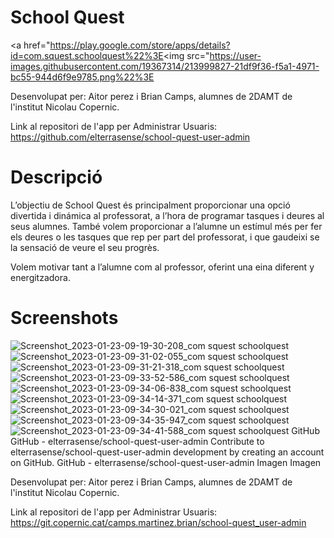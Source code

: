 # School Quest
<a href="https://play.google.com/store/apps/details?id=com.squest.schoolquest%22%3E<img src="https://user-images.githubusercontent.com/19367314/213999827-21df9f36-f5a1-4971-bc55-944d6f9e9785.png%22%3E</a>

Desenvolupat per: Aitor perez i Brian Camps, alumnes de 2DAMT de l'institut Nicolau Copernic.

Link al repositori de l'app per Administrar Usuaris: https://github.com/elterrasense/school-quest-user-admin

# Descripció
L’objectiu de School Quest és principalment proporcionar una opció divertida i dinámica al professorat, a l’hora de programar tasques i deures al seus alumnes. També volem proporcionar a l’alumne un estímul més per fer els deures o les tasques que rep per part del professorat, i que gaudeixi se la sensació de veure el seu progrès. 

Volem motivar tant a l’alumne com al professor, oferint una eina diferent y energitzadora.

# Screenshots
![Screenshot_2023-01-23-09-19-30-208_com squest schoolquest](https://user-images.githubusercontent.com/19367314/213999922-11d5576d-73be-4083-b525-bf382fb70d1e.jpg)
![Screenshot_2023-01-23-09-31-02-055_com squest schoolquest](https://user-images.githubusercontent.com/19367314/213999956-960f9531-5a68-40a8-b5f1-a34409751e55.jpg)
![Screenshot_2023-01-23-09-31-21-318_com squest schoolquest](https://user-images.githubusercontent.com/19367314/213999964-2287e522-e15f-4bc4-8a29-f6ada34fcf53.jpg)
![Screenshot_2023-01-23-09-33-52-586_com squest schoolquest](https://user-images.githubusercontent.com/19367314/213999975-b9bdf819-11ba-4549-8222-0bc96a117a38.jpg)
![Screenshot_2023-01-23-09-34-06-838_com squest schoolquest](https://user-images.githubusercontent.com/19367314/213999981-bc2aa5d4-c1de-43fb-9d22-1868825dd272.jpg)
![Screenshot_2023-01-23-09-34-14-371_com squest schoolquest](https://user-images.githubusercontent.com/19367314/213999990-939e9f7b-bff5-47b8-88de-20dadca2fd4c.jpg)
![Screenshot_2023-01-23-09-34-30-021_com squest schoolquest](https://user-images.githubusercontent.com/19367314/213999992-aaedcc89-4b46-48ac-8698-6432c64cdbb9.jpg)
![Screenshot_2023-01-23-09-34-35-947_com squest schoolquest](https://user-images.githubusercontent.com/19367314/213999994-00e01b89-14a9-4c06-8b67-a04e6100f470.jpg)
![Screenshot_2023-01-23-09-34-41-588_com squest schoolquest](https://user-images.githubusercontent.com/19367314/213999998-bf4bc33a-f9e7-4e07-8b80-fa68d128c066.jpg)
GitHub
GitHub - elterrasense/school-quest-user-admin
Contribute to elterrasense/school-quest-user-admin development by creating an account on GitHub.
GitHub - elterrasense/school-quest-user-admin
Imagen
Imagen

Desenvolupat per: Aitor perez i Brian Camps, alumnes de 2DAMT de l'institut Nicolau Copernic.

Link al repositori de l'app per Administrar Usuaris: https://git.copernic.cat/camps.martinez.brian/school-quest_user-admin

